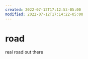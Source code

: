 ```yaml
---
created: 2022-07-12T17:12:53-05:00
modified: 2022-07-12T17:14:22-05:00
---
```


# road

real road
out there
